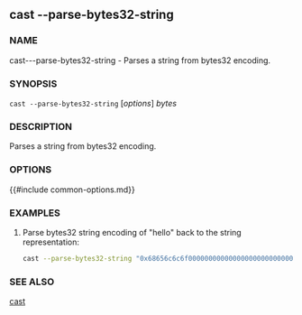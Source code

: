 ## cast --parse-bytes32-string

### NAME

cast---parse-bytes32-string - Parses a string from bytes32 encoding.

### SYNOPSIS

``cast --parse-bytes32-string`` [*options*] *bytes*

### DESCRIPTION

Parses a string from bytes32 encoding.

### OPTIONS

{{#include common-options.md}}

### EXAMPLES

1. Parse bytes32 string encoding of "hello" back to the string representation:
    ```sh
    cast --parse-bytes32-string "0x68656c6c6f000000000000000000000000000000000000000000000000000000"
    ```

### SEE ALSO

[cast](./cast.md)
